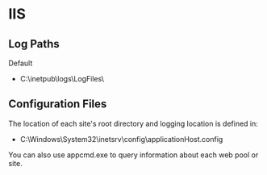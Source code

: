 # IIS

## Log Paths

Default

* C:\inetpub\logs\LogFiles\

## Configuration Files

The location of each site's root directory and logging location is defined in:
* C:\Windows\System32\inetsrv\config\applicationHost.config

You can also use appcmd.exe to query information about each web pool or site. 
